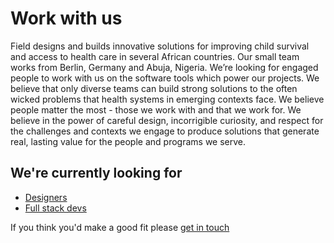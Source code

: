 # Work with us

Field designs and builds innovative solutions for improving child survival and access to health care in several African countries. Our small team works from Berlin, Germany and Abuja, Nigeria. We’re looking for engaged people to work with us on the software tools which power our projects. We believe that only diverse teams can build strong solutions to the often wicked problems that health systems in emerging contexts face. We believe people matter the most - those we work with and that we work for. We believe in the power of careful design, incorrigible curiosity, and respect for the challenges and contexts we engage to produce solutions that generate real, lasting value for the people and programs we serve.

## We're currently looking for 
* [Designers](designer.md)
* [Full stack devs](fullstack_js.md)

If you think you'd make a good fit please [get in touch](mailto:info@field.partners)
